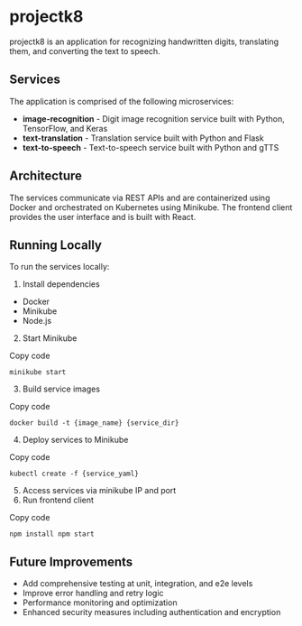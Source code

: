 
# projectk8

projectk8 is an application for recognizing handwritten digits, translating them, and converting the text to speech.

## Services

The application is comprised of the following microservices:

-   **image-recognition** - Digit image recognition service built with Python, TensorFlow, and Keras
-   **text-translation** - Translation service built with Python and Flask
-   **text-to-speech** - Text-to-speech service built with Python and gTTS

## Architecture

The services communicate via REST APIs and are containerized using Docker and orchestrated on Kubernetes using Minikube. The frontend client provides the user interface and is built with React.

## Running Locally

To run the services locally:

1.  Install dependencies

-   Docker
-   Minikube
-   Node.js

2.  Start Minikube

Copy code

`minikube start`

3.  Build service images

Copy code

`docker build -t {image_name} {service_dir}`

4.  Deploy services to Minikube

Copy code

`kubectl create -f {service_yaml}`

5.  Access services via minikube IP and port
6.  Run frontend client

Copy code

`npm install npm start`

## Future Improvements

-   Add comprehensive testing at unit, integration, and e2e levels
-   Improve error handling and retry logic
-   Performance monitoring and optimization
-   Enhanced security measures including authentication and encryption
